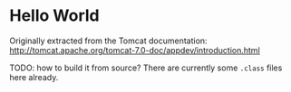 # Hello World

Originally extracted from the Tomcat documentation:
<http://tomcat.apache.org/tomcat-7.0-doc/appdev/introduction.html>

TODO: how to build it from source? There are currently some `.class` files here already.
